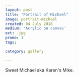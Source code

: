 ```yaml
---
layout: post
title: "Portrait of Michael"
image: portrait-michael
created: 04 July 2018
medium: 'Acrylic on canvas'
ext: .jpg
promo: 1
tags:

category: gallery

---
```


Sweet Michael aka Karen's Mike.
